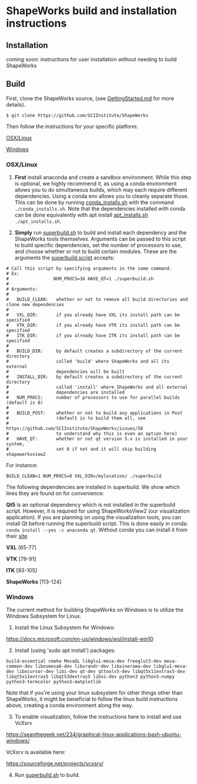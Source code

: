 # ShapeWorks build and installation instructions

## Installation

_coming soon:_ instructions for user installation without needing to build ShapeWorks

## Build

First, clone the ShapeWorks source, (see [GettingStarted.md](GettingStarted.md#source-and-branches) for more details).
```
$ git clone https://github.com/SCIInstitute/ShapeWorks
```

Then follow the instructions for your specific platform:  

[OSX/Linux](#osx/linux)

[Windows](#windows)  

### OSX/Linux

1. **First** install anaconda and create a sandbox environment.  While this step is optional, we highly recommend it, as using a conda environment allows you to do simultaneous builds, which may each require different dependencies.  Using a conda env allows you to cleanly separate those.  This can be done by running [conda_installs.sh](conda_installs.sh) with the command `./conda_installs.sh`.  Note that the dependencies installed with conda can be done equivalently with apt install [apt_installs.sh](apt_installs.sh) `./apt_installs.sh`.  

2. **Simply** run [superbuild.sh](superbuild.sh) to build and install each dependency and the ShapeWorks tools themselves.  Arguments can be passed to this script to build specific dependencies, set the number of processors to use, and choose whether or not to build certain modules.  These are the arguments the [superbuild script](superbuild.sh) accepts:
```
# Call this script by specifying arguments in the same command.
# Ex:
#                 NUM_PROCS=16 HAVE_QT=1 ./superbuild.sh
#
# Arguments:
#
#   BUILD_CLEAN:   whether or not to remove all build directories and clone new dependencies
#
#   VXL_DIR:       if you already have VXL its install path can be specified
#   VTK_DIR:       if you already have VTK its install path can be specified
#   ITK_DIR:       if you already have ITK its install path can be specified
#
#   BUILD_DIR:     by default creates a subdirectory of the current directory
#                  called 'build' where ShapeWorks and all its external
#                  dependencies will be built
#   INSTALL_DIR:   by default creates a subdirectory of the current directory
#                  called 'install' where ShapeWorks and all external
#                  dependencies are installed
#   NUM_PROCS:     number of processors to use for parallel builds (default is 8)
#
#   BUILD_POST:    whether or not to build any applications in Post
#                  (default is to build them all, see
#                  https://github.com/SCIInstitute/ShapeWorks/issues/58
#                  to understand why this is even an option here)
#   HAVE_QT:       whether or not qt version 5.x is installed in your system,
#                  set 0 if not and it will skip building shapeworksview2
```
For instance:
```
BUILD_CLEAN=1 NUM_PROCS=8 VXL_DIR=/mylocation/ ./superbuild
```

The following dependencies are installed in superbuild. We show which lines they are found on for convenience:

**Qt5** Is an optional dependency which is not installed in the superbuild script.  However, it is required for using ShapeWorksView2 (our visualization application).  If you are planning on using the visualization tools, you can install Qt before running the superbuild script.  This is done easily in conda: `conda install --yes -c anaconda qt`.  Without conda you can install it from their [site](https://doc.qt.io/qt-5/gettingstarted.html#online-installation).

**VXL** [65-77]

**VTK** [79-91]

**ITK** [93-105]

**ShapeWorks** [113-124]  


### Windows

The current method for building ShapeWorks on Windows is to utilize the Windows Subsystem for Linux.

1. Install the Linux Subsystem for Windows:

https://docs.microsoft.com/en-us/windows/wsl/install-win10

2. Install (using 'sudo apt install') packages:
```
build-essential cmake MesaGL libglu1-mesa-dev freeglut3-dev mesa-common-dev libosmesa6-dev libxrandr-dev libxinerama-dev libglu1-mesa-dev libxcursor-dev libi-dev qt-dev qttools5-dev libqt5x11extras5-dev libqt5x11extras5 libqt53dextras5 libxi-dev python3 python3-numpy python3-termcolor python3-matplotlib
```
  Note that if you're using your linux subsystem for other things other than ShapeWorks, it might be beneficial to follow the linux build instructions above, creating a conda environment along the way.

3. To enable visualization, follow the instructions here to install and use VcXsrv

https://seanthegeek.net/234/graphical-linux-applications-bash-ubuntu-windows/

VcXsrv is available here:

https://sourceforge.net/projects/vcxsrv/

4. Run [superbuild.sh](superbuild.sh) to build.

